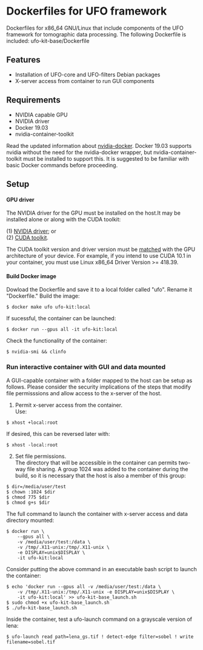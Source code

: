 # Dockerfiles for UFO framework
Dockerfiles for x86_64 GNU/Linux that include components of the UFO framework for tomographic data processing. The following Dockerfile is included: ufo-kit-base/Dockerfile

## Features
* Installation of UFO-core and UFO-filters Debian packages
* X-server access from container to run GUI components

## Requirements
* NVIDIA capable GPU
* NVIDIA driver
* Docker 19.03
* nvidia-container-toolkit

Read the updated information about [nvidia-docker](https://github.com/NVIDIA/nvidia-docker). Docker 19.03 supports nvidia without the need for the nvidia-docker wrapper, but nvidia-container-toolkit must be installed to support this. It is suggested to be familiar with basic Docker commands before proceeding.

## Setup
#### GPU driver
The NVIDIA driver for the GPU must be installed on the host.It may be installed alone or along with the CUDA toolkit:

(1) [NVIDIA driver](https://www.nvidia.com/Download/index.aspx); or \
(2) [CUDA toolkit](https://developer.nvidia.com/cuda-toolkit).

The CUDA toolkit version and driver version must be [matched](https://github.com/NVIDIA/nvidia-docker/wiki/CUDA) with the GPU architecture of your device. For example, if you intend to use CUDA 10.1 in your container, you must use Linux x86_64 Driver Version >= 418.39.

#### Build Docker image
Dowload the Dockerfile and save it to a local folder called "ufo". Rename it "Dockerfile." Build the image:

``` shell
$ docker make ufo ufo-kit:local
```
If sucessful, the container can be launched:
``` shell
$ docker run --gpus all -it ufo-kit:local
```
Check the functionality of the container:
``` shell
$ nvidia-smi && clinfo
```

### Run interactive container with GUI and data mounted
A GUI-capable container with a folder mapped to the host can be setup as follows. Please consider the security implications of the steps that modify file permisssions and allow access to the x-server of the host.

1. Permit x-server access from the container. \
Use:
``` shell
$ xhost +local:root
```
If desired, this can be reversed later with:  
``` shell
$ xhost -local:root
```

2. Set file permissions. \
The directory that will be accessible in the container can permits two-way file sharing. A group 1024 was added to the container during the build, so it is necessary that the host is also a member of this group:
``` shell
$ dir=/media/user/test
$ chown :1024 $dir
$ chmod 775 $dir
$ chmod g+s $dir
```

The full command to launch the container with x-server access and data directory mounted:

```shell
$ docker run \
	--gpus all \
	-v /media/user/test:/data \
	-v /tmp/.X11-unix:/tmp/.X11-unix \
	-e DISPLAY=unix$DISPLAY \
	-it ufo-kit:local
```

Consider putting the above command in an executable bash script to launch the container:

``` shell
$ echo 'docker run --gpus all -v /media/user/test:/data \
	-v /tmp/.X11-unix:/tmp/.X11-unix -e DISPLAY=unix$DISPLAY \
	-it ufo-kit:local' >> ufo-kit-base_launch.sh
$ sudo chmod +x ufo-kit-base_launch.sh
$ ./ufo-kit-base_launch.sh
```

Inside the container, test a ufo-launch command on a grayscale version of lena:
``` shell
$ ufo-launch read path=lena_gs.tif ! detect-edge filter=sobel ! write filename=sobel.tif
```
